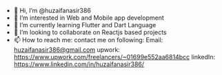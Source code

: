 - 👋 Hi, I’m @huzaifanasir386
- 👀 I’m interested in Web and Mobile app development
- 🌱 I’m currently learning Flutter and Dart Language
- 💞️ I’m looking to collaborate on Reactjs based projects
- 📫 How to reach me: contact me on following:
      Email: huzaifanasir386@gmail.com
      upwork: https://www.upwork.com/freelancers/~01699e552aa6814bcc
      linkedIn: https://www.linkedin.com/in/huzaifanasir386/
